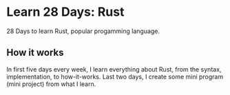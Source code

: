 # Learn 28 Days: Rust

28 Days to learn Rust, popular progamming language.

## How it works

In first five days every week, I learn everything about Rust, from the syntax, implementation, to how-it-works. Last two days, I create some mini program (mini project) from what I learn.
